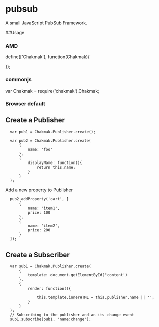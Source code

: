 # pubsub
A small JavaScript PubSub Framework.

##Usage

### AMD

define(['Chakmak'], function(Chakmak){
	
});


### commonjs

var Chakmak = require('chakmak').Chakmak;

### Browser default

<script type="text/javascript" src="chakmak.min.js"></script>


## Create a Publisher 

      var pub1 = Chakmak.Publisher.create();

      var pub2 = Chakmak.Publisher.create(
          {
              name: 'foo'
          },
          {
              displayName: function(){
                  return this.name;
              }
          }
      );

Add a new property to Publisher

      pub2.addProperty('cart', [
          {
              name: 'item1',
              price: 100
          },
          {
              name: 'item2',
              price: 200
          }
      ]);

## Create a Subscriber

      var sub1 = Chakmak.Publisher.create(
          {
              template: document.getElementById('content')
          },
          {
              render: function(){

                  this.template.innerHTML = this.publisher.name || '';
              }
          }
      ); 
      // Subscribing to the publisher and an its change event
      sub1.subscribe(pub1, 'name:change');
